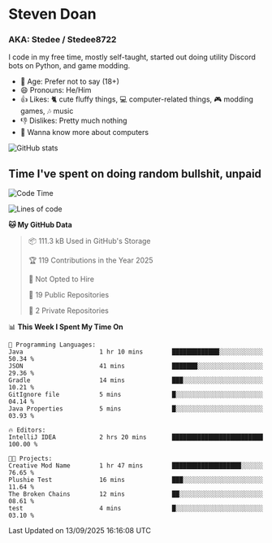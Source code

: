 # Steven Doan
### AKA: Stedee / Stedee8722
I code in my free time, mostly self-taught, started out doing utility Discord bots on Python, and game modding.

- 🤔 Age: Prefer not to say (18+)
- 😄 Pronouns: He/Him
- 👍 Likes: 🐈 cute fluffy things, 💻 computer-related things, 🎮 modding games, 🎶 music
- 👎 Dislikes: Pretty much nothing
- 🥹 Wanna know more about computers

![GitHub stats](https://github-readme-stats-iota-mocha-40.vercel.app/api?username=Stedee8722&show=prs_merged,prs_merged_percentage&show_icons=true&theme=transparent)

## Time I've spent on doing random bullshit, unpaid
<!--START_SECTION:Time I've spent on doing random bullshit, unpaid-->
![Code Time](http://img.shields.io/badge/Code%20Time-327%20hrs%204%20mins-blue)

![Lines of code](https://img.shields.io/badge/From%20Hello%20World%20I%27ve%20Written-87.2%20thousand%20lines%20of%20code-blue)

**🐱 My GitHub Data** 

> 📦 111.3 kB Used in GitHub's Storage 
 > 
> 🏆 119 Contributions in the Year 2025
 > 
> 🚫 Not Opted to Hire
 > 
> 📜 19 Public Repositories 
 > 
> 🔑 2 Private Repositories 
 > 
📊 **This Week I Spent My Time On** 

```text
💬 Programming Languages: 
Java                     1 hr 10 mins        █████████████░░░░░░░░░░░░   50.34 % 
JSON                     41 mins             ███████░░░░░░░░░░░░░░░░░░   29.36 % 
Gradle                   14 mins             ███░░░░░░░░░░░░░░░░░░░░░░   10.21 % 
GitIgnore file           5 mins              █░░░░░░░░░░░░░░░░░░░░░░░░   04.14 % 
Java Properties          5 mins              █░░░░░░░░░░░░░░░░░░░░░░░░   03.93 % 

🔥 Editors: 
IntelliJ IDEA            2 hrs 20 mins       █████████████████████████   100.00 % 

🐱‍💻 Projects: 
Creative Mod Name        1 hr 47 mins        ███████████████████░░░░░░   76.65 % 
Plushie Test             16 mins             ███░░░░░░░░░░░░░░░░░░░░░░   11.64 % 
The Broken Chains        12 mins             ██░░░░░░░░░░░░░░░░░░░░░░░   08.61 % 
test                     4 mins              █░░░░░░░░░░░░░░░░░░░░░░░░   03.10 % 
```


 Last Updated on 13/09/2025 16:16:08 UTC
<!--END_SECTION:Time I've spent on doing random bullshit, unpaid-->
